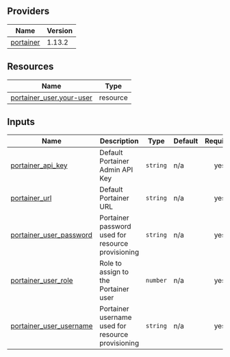 <!-- BEGIN_TF_DOCS -->


## Providers

| Name | Version |
|------|---------|
| <a name="provider_portainer"></a> [portainer](#provider\_portainer) | 1.13.2 |

## Resources

| Name | Type |
|------|------|
| [portainer_user.your-user](https://registry.terraform.io/providers/portainer/portainer/latest/docs/resources/user) | resource |

## Inputs

| Name | Description | Type | Default | Required |
|------|-------------|------|---------|:--------:|
| <a name="input_portainer_api_key"></a> [portainer\_api\_key](#input\_portainer\_api\_key) | Default Portainer Admin API Key | `string` | n/a | yes |
| <a name="input_portainer_url"></a> [portainer\_url](#input\_portainer\_url) | Default Portainer URL | `string` | n/a | yes |
| <a name="input_portainer_user_password"></a> [portainer\_user\_password](#input\_portainer\_user\_password) | Portainer password used for resource provisioning | `string` | n/a | yes |
| <a name="input_portainer_user_role"></a> [portainer\_user\_role](#input\_portainer\_user\_role) | Role to assign to the Portainer user | `number` | n/a | yes |
| <a name="input_portainer_user_username"></a> [portainer\_user\_username](#input\_portainer\_user\_username) | Portainer username used for resource provisioning | `string` | n/a | yes |
<!-- END_TF_DOCS -->
